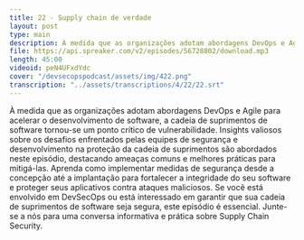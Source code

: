```yaml
---
title: 22 - Supply chain de verdade
layout: post
type: main
description: À medida que as organizações adotam abordagens DevOps e Agile para acelerar o desenvolvimento de software, a cadeia de suprimentos de software tornou-se um ponto crítico de vulnerabilidade. Insights valiosos sobre os desafios enfrentados pelas equipes de segurança e desenvolvimento na proteção da cadeia de suprimentos são abordados neste episódio, destacando ameaças comuns e melhores práticas para mitigá-las. Aprenda como implementar medidas de segurança desde a concepção até a implantação para fortalecer a integridade do seu software e proteger seus aplicativos contra ataques maliciosos. Se você está envolvido em DevSecOps ou está interessado em garantir que sua cadeia de suprimentos de software seja segura, este episódio é essencial. Junte-se a nós para uma conversa informativa e prática sobre Supply Chain Security.
file: https://api.spreaker.com/v2/episodes/56728802/download.mp3
length: 45:00
videoid: peN4UFxdYdc
cover: "/devsecopspodcast/assets/img/422.png"
transcription: "../assets/transcriptions/4/22/22.srt"
---
```


À medida que as organizações adotam abordagens DevOps e Agile para acelerar o desenvolvimento de software, a cadeia de suprimentos de software tornou-se um ponto crítico de vulnerabilidade. Insights valiosos sobre os desafios enfrentados pelas equipes de segurança e desenvolvimento na proteção da cadeia de suprimentos são abordados neste episódio, destacando ameaças comuns e melhores práticas para mitigá-las. Aprenda como implementar medidas de segurança desde a concepção até a implantação para fortalecer a integridade do seu software e proteger seus aplicativos contra ataques maliciosos. Se você está envolvido em DevSecOps ou está interessado em garantir que sua cadeia de suprimentos de software seja segura, este episódio é essencial. Junte-se a nós para uma conversa informativa e prática sobre Supply Chain Security.